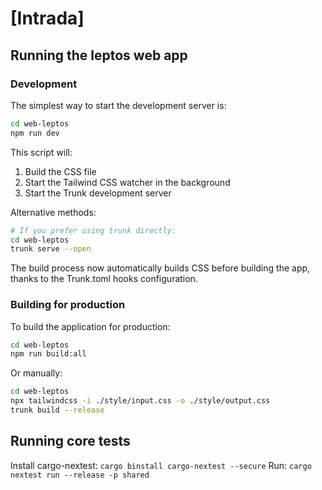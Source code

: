 # [Intrada]

## Running the leptos web app

### Development

The simplest way to start the development server is:

```bash
cd web-leptos
npm run dev
```

This script will:
1. Build the CSS file
2. Start the Tailwind CSS watcher in the background
3. Start the Trunk development server

Alternative methods:

```bash
# If you prefer using trunk directly:
cd web-leptos
trunk serve --open
```

The build process now automatically builds CSS before building the app, thanks to the Trunk.toml hooks configuration.

### Building for production

To build the application for production:

```bash
cd web-leptos
npm run build:all
```

Or manually:

```bash
cd web-leptos
npx tailwindcss -i ./style/input.css -o ./style/output.css
trunk build --release
```

## Running core tests

Install cargo-nextest: `cargo binstall cargo-nextest --secure`
Run: `cargo nextest run --release -p shared`
